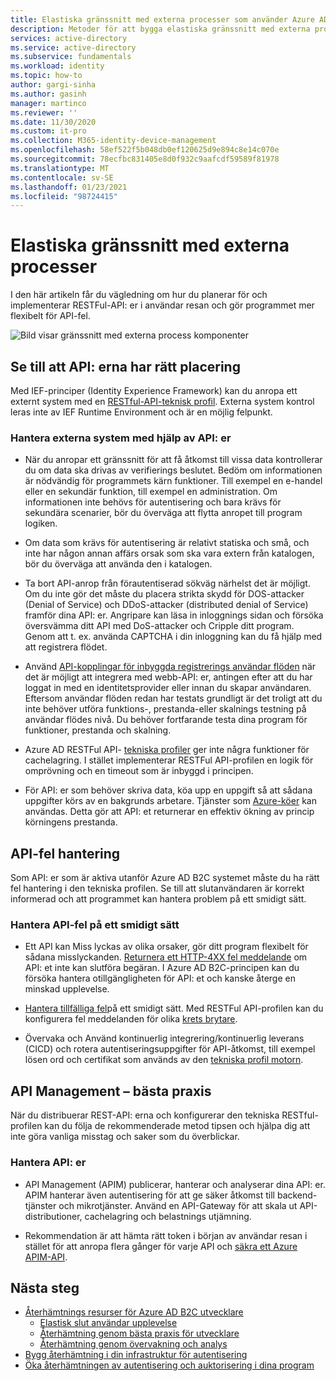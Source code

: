 ```yaml
---
title: Elastiska gränssnitt med externa processer som använder Azure AD B2C | Microsoft Docs
description: Metoder för att bygga elastiska gränssnitt med externa processer
services: active-directory
ms.service: active-directory
ms.subservice: fundamentals
ms.workload: identity
ms.topic: how-to
author: gargi-sinha
ms.author: gasinh
manager: martinco
ms.reviewer: ''
ms.date: 11/30/2020
ms.custom: it-pro
ms.collection: M365-identity-device-management
ms.openlocfilehash: 58ef522f5b048db0ef120625d9e894c8e14c070e
ms.sourcegitcommit: 78ecfbc831405e8d0f932c9aafcdf59589f81978
ms.translationtype: MT
ms.contentlocale: sv-SE
ms.lasthandoff: 01/23/2021
ms.locfileid: "98724415"
---
```

# <a name="resilient-interfaces-with-external-processes"></a>Elastiska gränssnitt med externa processer

I den här artikeln får du vägledning om hur du planerar för och implementerar RESTFul-API: er i användar resan och gör programmet mer flexibelt för API-fel.

![Bild visar gränssnitt med externa process komponenter](media/resilient-external-processes/external-processes-architecture.png)

## <a name="ensure-correct-placement-of-the-apis"></a>Se till att API: erna har rätt placering

Med IEF-principer (Identity Experience Framework) kan du anropa ett externt system med en [RESTful-API-teknisk profil](../../active-directory-b2c/restful-technical-profile.md). Externa system kontrol leras inte av IEF Runtime Environment och är en möjlig felpunkt.

### <a name="how-to-manage-external-systems-using-apis"></a>Hantera externa system med hjälp av API: er

- När du anropar ett gränssnitt för att få åtkomst till vissa data kontrollerar du om data ska drivas av verifierings beslutet. Bedöm om informationen är nödvändig för programmets kärn funktioner. Till exempel en e-handel eller en sekundär funktion, till exempel en administration. Om informationen inte behövs för autentisering och bara krävs för sekundära scenarier, bör du överväga att flytta anropet till program logiken.

- Om data som krävs för autentisering är relativt statiska och små, och inte har någon annan affärs orsak som ska vara extern från katalogen, bör du överväga att använda den i katalogen.

- Ta bort API-anrop från förautentiserad sökväg närhelst det är möjligt. Om du inte gör det måste du placera strikta skydd för DOS-attacker (Denial of Service) och DDoS-attacker (distributed denial of Service) framför dina API: er. Angripare kan läsa in inloggnings sidan och försöka översvämma ditt API med DoS-attacker och Cripple ditt program. Genom att t. ex. använda CAPTCHA i din inloggning kan du få hjälp med att registrera flödet.

- Använd [API-kopplingar för inbyggda registrerings användar flöden](../../active-directory-b2c/api-connectors-overview.md) när det är möjligt att integrera med webb-API: er, antingen efter att du har loggat in med en identitetsprovider eller innan du skapar användaren. Eftersom användar flöden redan har testats grundligt är det troligt att du inte behöver utföra funktions-, prestanda-eller skalnings testning på användar flödes nivå. Du behöver fortfarande testa dina program för funktioner, prestanda och skalning.

- Azure AD RESTFul API- [tekniska profiler](../../active-directory-b2c/restful-technical-profile.md) ger inte några funktioner för cachelagring. I stället implementerar RESTFul API-profilen en logik för omprövning och en timeout som är inbyggd i principen.

- För API: er som behöver skriva data, köa upp en uppgift så att sådana uppgifter körs av en bakgrunds arbetare. Tjänster som [Azure-köer](../../storage/queues/storage-queues-introduction.md) kan användas. Detta gör att API: et returnerar en effektiv ökning av princip körningens prestanda.  

## <a name="api-error-handling"></a>API-fel hantering

Som API: er som är aktiva utanför Azure AD B2C systemet måste du ha rätt fel hantering i den tekniska profilen. Se till att slutanvändaren är korrekt informerad och att programmet kan hantera problem på ett smidigt sätt.

### <a name="how-to-gracefully-handle-api-errors"></a>Hantera API-fel på ett smidigt sätt

- Ett API kan Miss lyckas av olika orsaker, gör ditt program flexibelt för sådana misslyckanden. [Returnera ett HTTP-4XX fel meddelande](../../active-directory-b2c/restful-technical-profile.md#returning-validation-error-message) om API: et inte kan slutföra begäran. I Azure AD B2C-principen kan du försöka hantera otillgängligheten för API: et och kanske återge en minskad upplevelse.

- [Hantera tillfälliga fel](../../active-directory-b2c/restful-technical-profile.md#error-handling)på ett smidigt sätt. Med RESTFul API-profilen kan du konfigurera fel meddelanden för olika [krets brytare](/azure/architecture/patterns/circuit-breaker).

- Övervaka och Använd kontinuerlig integrering/kontinuerlig leverans (CICD) och rotera autentiseringsuppgifter för API-åtkomst, till exempel lösen ord och certifikat som används av den [tekniska profil motorn](../../active-directory-b2c/restful-technical-profile.md).

## <a name="api-management---best-practices"></a>API Management – bästa praxis

När du distribuerar REST-API: erna och konfigurerar den tekniska RESTful-profilen kan du följa de rekommenderade metod tipsen och hjälpa dig att inte göra vanliga misstag och saker som du överblickar.

### <a name="how-to-manage-apis"></a>Hantera API: er

- API Management (APIM) publicerar, hanterar och analyserar dina API: er. APIM hanterar även autentisering för att ge säker åtkomst till backend-tjänster och mikrotjänster. Använd en API-Gateway för att skala ut API-distributioner, cachelagring och belastnings utjämning.

- Rekommendation är att hämta rätt token i början av användar resan i stället för att anropa flera gånger för varje API och [säkra ett Azure APIM-API](../../active-directory-b2c/secure-api-management.md?tabs=app-reg-ga).

## <a name="next-steps"></a>Nästa steg

- [Återhämtnings resurser för Azure AD B2C utvecklare](resilience-b2c.md)
  - [Elastisk slut användar upplevelse](resilient-end-user-experience.md)
  - [Återhämtning genom bästa praxis för utvecklare](resilience-b2c-developer-best-practices.md)
  - [Återhämtning genom övervakning och analys](resilience-with-monitoring-alerting.md)
- [Bygg återhämtning i din infrastruktur för autentisering](resilience-in-infrastructure.md)
- [Öka återhämtningen av autentisering och auktorisering i dina program](resilience-app-development-overview.md)